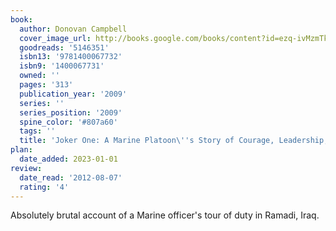 ```yaml
---
book:
  author: Donovan Campbell
  cover_image_url: http://books.google.com/books/content?id=ezq-ivMzmTkC&printsec=frontcover&img=1&zoom=1&source=gbs_api
  goodreads: '5146351'
  isbn13: '9781400067732'
  isbn9: '1400067731'
  owned: ''
  pages: '313'
  publication_year: '2009'
  series: ''
  series_position: '2009'
  spine_color: '#807a60'
  tags: ''
  title: 'Joker One: A Marine Platoon\''s Story of Courage, Leadership, and Brotherhood'
plan:
  date_added: 2023-01-01
review:
  date_read: '2012-08-07'
  rating: '4'
---
```


Absolutely brutal account of a Marine officer's tour of duty in Ramadi, Iraq.
